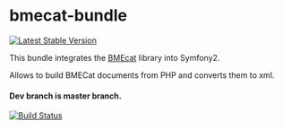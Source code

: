 bmecat-bundle
=============


[![Latest Stable Version](https://poser.pugx.org/se/bmecat-bundle/v/stable.png)](https://packagist.org/packages/se/bmecat-bundle)

This bundle integrates the [BMEcat](https://github.com/sveneisenschmidt/bmecat) library into Symfony2.

Allows to build BMECat documents from PHP and converts them to xml.


#### Dev branch is master branch.

[![Build Status](https://travis-ci.org/sveneisenschmidt/bmecat-bundle.png?branch=master)](https://travis-ci.org/svenseisenschmidt/bmecat)
